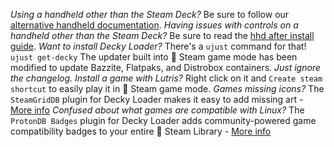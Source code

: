 *Using a handheld other than the Steam Deck?* Be sure to follow our [alternative handheld documentation](https://github.com/ublue-os/bazzite#alternative-handhelds).
*Having issues with controls on a handheld other than the Steam Deck?* Be sure to read the [hhd after install guide](https://github.com/hhd-dev/hhd#after-install). 
*Want to install Decky Loader?* There's a `ujust` command for that! `ujust get-decky`
The updater built into 󰓓 Steam game mode has been modified to update Bazzite, Flatpaks, and Distrobox containers. *Just ignore the changelog.*
*Install a game with Lutris?* Right click on it and `Create steam shortcut` to easily play it in 󰓓 Steam game mode.
*Games missing icons?* The `SteamGridDB` plugin for Decky Loader makes it easy to add missing art - [More info](https://github.com/SteamGridDB/decky-steamgriddb)
*Confused about what games are compatible with Linux?* The `ProtonDB Badges` plugin for Decky Loader adds community-powered game compatibility badges to your entire 󰓓 Steam Library - [More info](https://github.com/OMGDuke/protondb-decky)